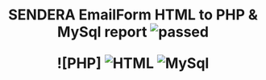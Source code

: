 <center><h1>SENDERA EmailForm HTML to PHP & MySql report
  
  <img src="https://img.shields.io/badge/PHP-4%3C-blue.svg" alt="passed">
  
![PHP] 
![HTML](https://img.shields.io/badge/HTML-all-red.svg)
![MySql](https://img.shields.io/badge/MySql-5<-green.svg)
